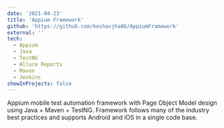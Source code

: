 ```yaml
---
date: '2021-04-23'
title: 'Appium Framework'
github: 'https://github.com/keshavjha06/AppiumFramework'
external: ''
tech:
  - Appium
  - Java
  - TestNG
  - Allure Reports
  - Maven
  - Jenkins
showInProjects: false
---
```


Appium mobile test automation framework with Page Object Model design using Java + Maven + TestNG. Framework follows many of the industry best practices and supports Android and iOS in a single code base.
